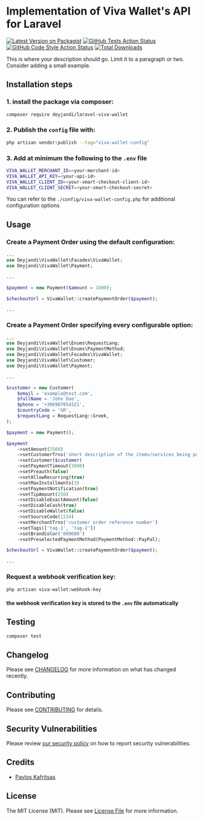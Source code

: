 
# Implementation of Viva Wallet's API for Laravel

[![Latest Version on Packagist](https://img.shields.io/packagist/v/deyjandi/laravel-viva-wallet.svg?style=flat-square)](https://packagist.org/packages/deyjandi/laravel-viva-wallet)
[![GitHub Tests Action Status](https://img.shields.io/github/workflow/status/deyjandi/laravel-viva-wallet/run-tests?label=tests)](https://github.com/deyjandi/laravel-viva-wallet/actions?query=workflow%3Arun-tests+branch%3Amain)
[![GitHub Code Style Action Status](https://img.shields.io/github/workflow/status/deyjandi/laravel-viva-wallet/Check%20&%20fix%20styling?label=code%20style)](https://github.com/deyjandi/laravel-viva-wallet/actions?query=workflow%3A"Check+%26+fix+styling"+branch%3Amain)
[![Total Downloads](https://img.shields.io/packagist/dt/deyjandi/laravel-viva-wallet.svg?style=flat-square)](https://packagist.org/packages/deyjandi/laravel-viva-wallet)

This is where your description should go. Limit it to a paragraph or two. Consider adding a small example.


## Installation steps

### 1. install the package via composer:

```bash
composer require deyjandi/laravel-viva-wallet
```

### 2. Publish the `config` file with:

```bash
php artisan vendor:publish --tag="viva-wallet-config"
```

### 3. Add at minimum the following to the `.env` file
```bash
VIVA_WALLET_MERCHANT_ID=<your-merchant-id>
VIVA_WALLET_API_KEY=<your-api-id>
VIVA_WALLET_CLIENT_ID=<your-smart-checkout-client-id>
VIVA_WALLET_CLIENT_SECRET=<your-smart-checkout-secret>
```
You can refer to the `./config/viva-wallet-config.php` for additional configuration options

## Usage


### Create a Payment Order using the default configuration:

```php
...
use Deyjandi\VivaWallet\Facades\VivaWallet;
use Deyjandi\VivaWallet\Payment;

...

$payment = new Payment($amount = 1000);

$checkoutUrl = VivaWallet::createPaymentOrder($payment);

...
```

### Create a Payment Order specifying every configurable option:

```php
...
use Deyjandi\VivaWallet\Enums\RequestLang;
use Deyjandi\VivaWallet\Enums\PaymentMethod;
use Deyjandi\VivaWallet\Facades\VivaWallet;
use Deyjandi\VivaWallet\Customer;
use Deyjandi\VivaWallet\Payment;

...

$customer = new Customer(
    $email = 'example@test.com',
    $fullName = 'John Doe',
    $phone = '+306987654321',
    $countryCode = 'GR',
    $requestLang = RequestLang::Greek,
);

$payment = new Payment();

$payment
    ->setAmount(2500)
    ->setCustomerTrns('short description of the items/services being purchased')
    ->setCustomer($customer)
    ->setPaymentTimeout(3600)
    ->setPreauth(false)
    ->setAllowRecurring(true)
    ->setMaxInstallments(3)
    ->setPaymentNotification(true)
    ->setTipAmount(250)
    ->setDisableExactAmount(false)
    ->setDisableCash(true)
    ->setDisableWallet(false)
    ->setSourceCode(1234)
    ->setMerchantTrns('customer order reference number')
    ->setTags(['tag-1', 'tag-2'])
    ->setBrandColor('009688')
    ->setPreselectedPaymentMethod(PaymentMethod::PayPal);

$checkoutUrl = VivaWallet::createPaymentOrder($payment);

...
```


### Request a webhook verification key:
```bash
php artisan viva-wallet:webhook-key
```
#### the webhook verification key is stored to the `.env` file automatically


## Testing

```bash
composer test
```

## Changelog

Please see [CHANGELOG](CHANGELOG.md) for more information on what has changed recently.

## Contributing

Please see [CONTRIBUTING](.github/CONTRIBUTING.md) for details.

## Security Vulnerabilities

Please review [our security policy](../../security/policy) on how to report security vulnerabilities.

## Credits

- [Pavlos Kafritsas](https://github.com/Deyjandi)

## License

The MIT License (MIT). Please see [License File](LICENSE.md) for more information.
